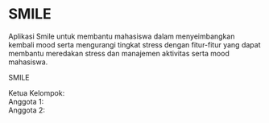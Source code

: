 # SMILE
Aplikasi Smile untuk membantu mahasiswa dalam menyeimbangkan kembali mood serta mengurangi tingkat stress dengan fitur-fitur yang dapat membantu meredakan stress dan manajemen aktivitas serta mood mahasiswa.

SMILE  

Ketua Kelompok:  
Anggota 1:  
Anggota 2: 
